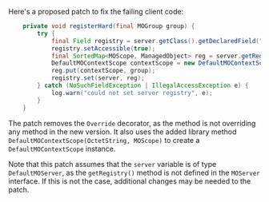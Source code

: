 Here's a proposed patch to fix the failing client code:
```java
    private void registerHard(final MOGroup group) {
        try {
            final Field registry = server.getClass().getDeclaredField("registry");
            registry.setAccessible(true);
            final SortedMap<MOScope, ManagedObject> reg = server.getRegistry();
            DefaultMOContextScope contextScope = new DefaultMOContextScope(new OctetString(""), group.getScope());
            reg.put(contextScope, group);
            registry.set(server, reg);
        } catch (NoSuchFieldException | IllegalAccessException e) {
            log.warn("could not set server registry", e);
        }
    }
```

The patch removes the `Override` decorator, as the method is not overriding any method in the new version. It also uses the added library method `DefaultMOContextScope(OctetString, MOScope)` to create a `DefaultMOContextScope` instance.

Note that this patch assumes that the `server` variable is of type `DefaultMOServer`, as the `getRegistry()` method is not defined in the `MOServer` interface. If this is not the case, additional changes may be needed to the patch.